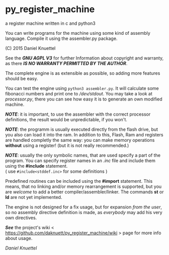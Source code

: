 # py_register_machine
a register machine written in c and python3

You can write programs for the machine using some kind of assembly language.
Compile it using the assembler.py package.

(C) 2015 Daniel Knuettel

See the ___GNU AGPL V3___ for further Information about copyright and warranty,
as there ___IS NO WARRANTY PERMITTED BY THE AUTHOR___.

The complete engine is as extensible as possible,
so adding more features should be easy.

You can test the engine using `python3 assembler.py`.
It will calculate some fibonacci numbers and print one to _/dev/stdout_.
You may take a look at _processor.py_, there you can see how easy it is
to generate an own modified machine. 

___NOTE___: it is important, to use the assembler with the correct
processor definitions, the result would be unpredictable, if you won't.

___NOTE___: the programm is usually executed directly from the flash drive,
but you also can load it into the ram. In addition to this,
Flash, Ram and registers are handled completly the same way: you can make
memory operations __without__ using a register! (but it is not really recommended.)

___NOTE___: usually the only symbolic names, that are used specify a part
of the program. You can specify register names in an _.inc_ file and 
include them using the __#include__ statement.  
( use `#include<stddef.inc>` for some definitions )

Predefined routines can be included using the __#import__ statement.
This means, that no linking and/or memory rearrangement is supported,
but you are _welcome_ to add a better compiler/assembler/linker.
The commands  __st__ or __ld__ are not yet implemented.

The engine is not designed for a fix usage, but for expansion 
_from the user_, so no assembly directive definition is made,
as _everybody_ may add his very own directives. 

___See___ the project's wiki < https://github.com/daknuett/py_register_machine/wiki > page for more info about usage.

_Daniel Knuettel_

